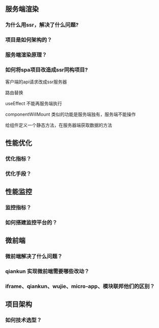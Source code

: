 ## 服务端渲染

### 为什么用ssr，解决了什么问题?

### 项目是如何架构的？

### 服务端渲染原理？

### 如何将spa项目改造成ssr同构项目?

客户端的api请求改成ssr服务器

路由替换

useEffect 不能再服务端执行 

componentWillMount 类似的功能是服务端独有，服务端不能操作

给组件定义一个静态方法，在服务器端获取数据的方法

## 性能优化

### 优化指标？

### 优化手段？

## 性能监控

### 监控指标？

### 如何搭建监控平台的？

## 微前端

### 微前端解决了什么问题？

### qiankun 实现微前端需要哪些改动？

### iframe、qiankun、wujie、micro-app、模块联邦他们的区别？

## 项目架构

### 如何技术选型？

